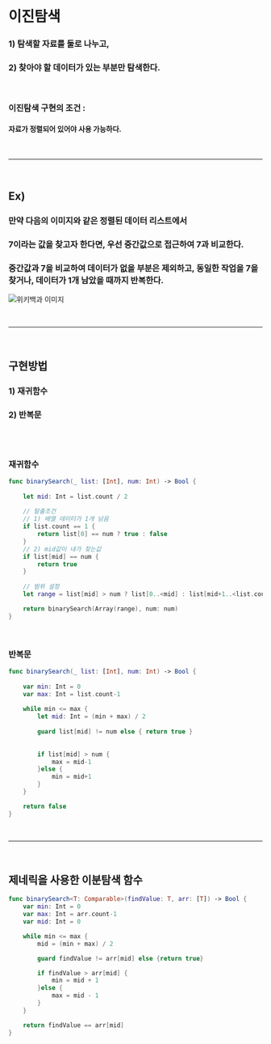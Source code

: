 # 이진탐색
### 1) 탐색할 자료를 둘로 나누고,
### 2) 찾아야 할 데이터가 있는 부분만 탐색한다.

<br/>

### 이진탐색 구현의 조건 :
#### 자료가 정렬되어 있어야 사용 가능하다.

<br/>

---

<br/>

## Ex)
### 만약 다음의 이미지와 같은 정렬된 데이터 리스트에서
### 7이라는 값을 찾고자 한다면, 우선 중간값으로 접근하여 7과 비교한다.
### 중간값과 7을 비교하여 데이터가 없을 부분은 제외하고, 동일한 작업을 7을 찾거나, 데이터가 1개 남았을 때까지 반복한다.
![위키백과 이미지](https://upload.wikimedia.org/wikipedia/commons/8/83/Binary_Search_Depiction.svg)

<br/>

---

<br/>

## 구현방법
### 1) 재귀함수
### 2) 반복문

<br/>
<br/>

### **재귀함수**
```swift
func binarySearch(_ list: [Int], num: Int) -> Bool {
    
    let mid: Int = list.count / 2
    
    // 탈출조건
    // 1) 배열 데이터가 1개 남음
    if list.count == 1 {
        return list[0] == num ? true : false
    }
    // 2) mid값이 내가 찾는값
    if list[mid] == num {
        return true
    }
    
    // 범위 설정
    let range = list[mid] > num ? list[0..<mid] : list[mid+1..<list.count]

    return binarySearch(Array(range), num: num)
}
```

<br/>

### **반복문**
```swift
func binarySearch(_ list: [Int], num: Int) -> Bool {
    
    var min: Int = 0
    var max: Int = list.count-1
    
    while min <= max {
        let mid: Int = (min + max) / 2
        
        guard list[mid] != num else { return true }
        
        
        if list[mid] > num {
            max = mid-1
        }else {
            min = mid+1
        }
    }

    return false
}
```

<br/>

---

<br/>

## 제네릭을 사용한 이분탐색 함수
```swift
func binarySearch<T: Comparable>(findValue: T, arr: [T]) -> Bool {
    var min: Int = 0
    var max: Int = arr.count-1
    var mid: Int = 0

    while min <= max {
        mid = (min + max) / 2

        guard findValue != arr[mid] else {return true}

        if findValue > arr[mid] {
            min = mid + 1
        }else {
            max = mid - 1
        }
    }

    return findValue == arr[mid]
}
```